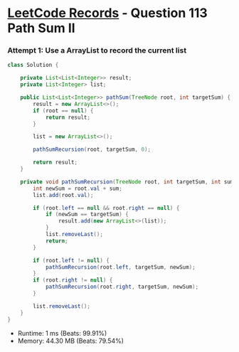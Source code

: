 # [LeetCode Records](../README.md) - Question 113 Path Sum II

### Attempt 1: Use a ArrayList to record the current list
```java
class Solution {

    private List<List<Integer>> result;
    private List<Integer> list;

    public List<List<Integer>> pathSum(TreeNode root, int targetSum) {
        result = new ArrayList<>();
        if (root == null) {
            return result;
        }

        list = new ArrayList<>();

        pathSumRecursion(root, targetSum, 0);

        return result;
    }

    private void pathSumRecursion(TreeNode root, int targetSum, int sum) {
        int newSum = root.val + sum;
        list.add(root.val);

        if (root.left == null && root.right == null) {
            if (newSum == targetSum) {
                result.add(new ArrayList<>(list));
            }
            list.removeLast();
            return;
        }

        if (root.left != null) {
            pathSumRecursion(root.left, targetSum, newSum);
        }
        if (root.right != null) {
            pathSumRecursion(root.right, targetSum, newSum);
        }

        list.removeLast();
    }
}
```
- Runtime: 1 ms (Beats: 99.91%)
- Memory: 44.30 MB (Beats: 79.54%)

<br>

